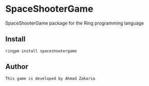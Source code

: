 # SpaceShooterGame

SpaceShooterGame package for the Ring programming language

## Install

	ringpm install spaceshootergame

## Author

	This game is developed by Ahmad Zakaria